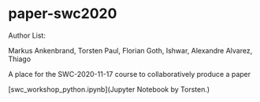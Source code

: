 # paper-swc2020

Author List:

Markus Ankenbrand, Torsten Paul, Florian Goth, Ishwar, Alexandre Alvarez, Thiago

A place for the SWC-2020-11-17 course to collaboratively produce a paper

[swc_workshop_python.ipynb](Jupyter Notebook by Torsten.)

